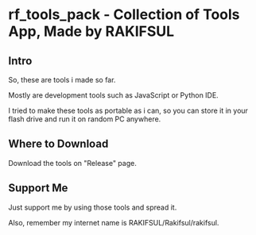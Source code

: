 # rf_tools_pack - Collection of Tools App, Made by RAKIFSUL

## Intro

So, these are tools i made so far.

Mostly are development tools such as JavaScript or Python IDE.

I tried to make these tools as portable as i can, so you can store it in your flash drive and run it on random PC anywhere.

## Where to Download

Download the tools on "Release" page.

## Support Me

Just support me by using those tools and spread it.

Also, remember my internet name is RAKIFSUL/Rakifsul/rakifsul.
